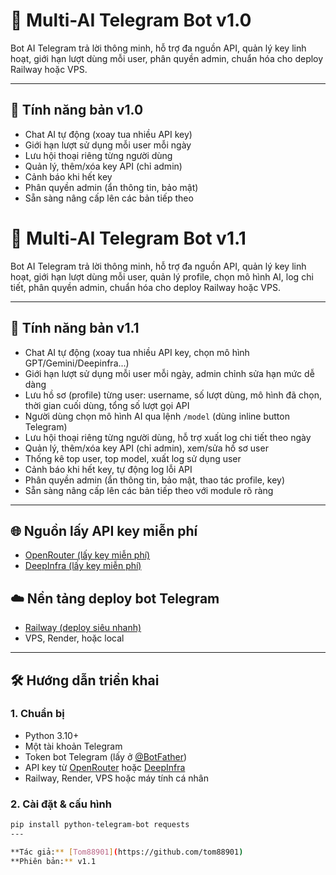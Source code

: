 # 🤖 Multi-AI Telegram Bot v1.0

Bot AI Telegram trả lời thông minh, hỗ trợ đa nguồn API, quản lý key linh hoạt, giới hạn lượt dùng mỗi user, phân quyền admin, chuẩn hóa cho deploy Railway hoặc VPS.

---

## 🚀 **Tính năng bản v1.0**
- Chat AI tự động (xoay tua nhiều API key)
- Giới hạn lượt sử dụng mỗi user mỗi ngày
- Lưu hội thoại riêng từng người dùng
- Quản lý, thêm/xóa key API (chỉ admin)
- Cảnh báo khi hết key
- Phân quyền admin (ẩn thông tin, bảo mật)
- Sẵn sàng nâng cấp lên các bản tiếp theo

# 🤖 Multi-AI Telegram Bot v1.1

Bot AI Telegram trả lời thông minh, hỗ trợ đa nguồn API, quản lý key linh hoạt, giới hạn lượt dùng mỗi user, quản lý profile, chọn mô hình AI, log chi tiết, phân quyền admin, chuẩn hóa cho deploy Railway hoặc VPS.

---

## 🚀 **Tính năng bản v1.1**

- Chat AI tự động (xoay tua nhiều API key, chọn mô hình GPT/Gemini/Deepinfra...)
- Giới hạn lượt sử dụng mỗi user mỗi ngày, admin chỉnh sửa hạn mức dễ dàng
- Lưu hồ sơ (profile) từng user: username, số lượt dùng, mô hình đã chọn, thời gian cuối dùng, tổng số lượt gọi API
- Người dùng chọn mô hình AI qua lệnh `/model` (dùng inline button Telegram)
- Lưu hội thoại riêng từng người dùng, hỗ trợ xuất log chi tiết theo ngày
- Quản lý, thêm/xóa key API (chỉ admin), xem/sửa hồ sơ user
- Thống kê top user, top model, xuất log sử dụng user
- Cảnh báo khi hết key, tự động log lỗi API
- Phân quyền admin (ẩn thông tin, bảo mật, thao tác profile, key)
- Sẵn sàng nâng cấp lên các bản tiếp theo với module rõ ràng

---

## 🌐 **Nguồn lấy API key miễn phí**
- [OpenRouter (lấy key miễn phí)](https://openrouter.ai/)
- [DeepInfra (lấy key miễn phí)](https://deepinfra.com/)

## ☁️ **Nền tảng deploy bot Telegram**
- [Railway (deploy siêu nhanh)](https://railway.com/)
- VPS, Render, hoặc local

---

## 🛠️ **Hướng dẫn triển khai**

### 1. Chuẩn bị
- Python 3.10+
- Một tài khoản Telegram
- Token bot Telegram (lấy ở [@BotFather](https://t.me/BotFather))
- API key từ [OpenRouter](https://openrouter.ai/) hoặc [DeepInfra](https://deepinfra.com/)
- Railway, Render, VPS hoặc máy tính cá nhân

### 2. Cài đặt & cấu hình
```bash
pip install python-telegram-bot requests
---

**Tác giả:** [Tom88901](https://github.com/tom88901)  
**Phiên bản:** v1.1
